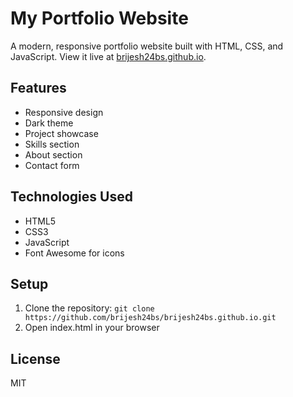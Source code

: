# My Portfolio Website

A modern, responsive portfolio website built with HTML, CSS, and JavaScript. View it live at [brijesh24bs.github.io](https://brijesh24bs.github.io).

## Features
- Responsive design
- Dark theme
- Project showcase
- Skills section
- About section
- Contact form

## Technologies Used
- HTML5
- CSS3
- JavaScript
- Font Awesome for icons

## Setup
1. Clone the repository: `git clone https://github.com/brijesh24bs/brijesh24bs.github.io.git`
2. Open index.html in your browser

## License
MIT 